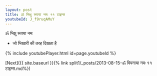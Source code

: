 ```yaml
---
layout: post
title: ॐ भिक्षु रूपया नमः ११ टाइम्स
youtubeId: J_f9ruqAMuY
---
```

 
 
 ॐ भिक्षु रूपया नमः  
 
 -  जो भिखारी की तरह दिखता है 
 
  
 
  
 
 
 
 
 
 


{% include youtubePlayer.html id=page.youtubeId %}
 
[Next]({{ site.baseurl }}{% link  split1/_posts/2013-08-15-ॐ विपनाया नमः ११ टाइम्स.md%})
 
